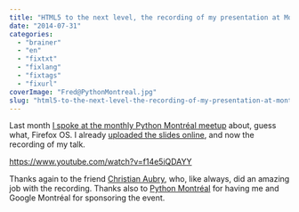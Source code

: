```yaml
---
title: "HTML5 to the next level, the recording of my presentation at Montreal Python"
date: "2014-07-31"
categories: 
  - "brainer"
  - "en"
  - "fixtxt"
  - "fixlang"
  - "fixtags"
  - "fixurl"
coverImage: "Fred@PythonMontreal.jpg"
slug: "html5-to-the-next-level-the-recording-of-my-presentation-at-montreal-python"
---
```


Last month [I spoke at the monthly Python Montréal meetup](http://fred.dev/html5-to-the-next-level-with-firefox-os-at-python-montreal/ "HTML5 to the next level with Firefox OS at Python Montreal") about, guess what, Firefox OS. I already [uploaded the slides online](http://fred.dev/firefox-os-love-in-the-python-world/ "Firefox OS love in the Python world"), and now the recording of my talk.

https://www.youtube.com/watch?v=f14e5iQDAYY

Thanks again to the friend [Christian Aubry](https://twitter.com/christianaubry "Christian Aubry Twitter account"), who, like always, did an amazing job with the recording. Thanks also to [Python Montréal](https://montrealpython.org/en/ "Python Montréal") for having me and Google Montréal for sponsoring the event.
